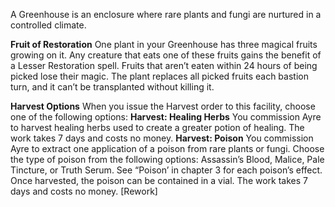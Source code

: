 A Greenhouse is an enclosure where rare plants and fungi are nurtured in a controlled climate.

**Fruit of Restoration** One plant in your Greenhouse has three magical fruits growing on it. Any creature that eats one of these fruits gains the benefit of a Lesser Restoration spell. Fruits that aren’t eaten within 24 hours of being picked lose their magic. The plant
replaces all picked fruits each bastion turn, and it can’t be transplanted without killing it.

**Harvest Options** When you issue the Harvest order to this facility, choose one of the following options:
**Harvest: Healing Herbs** You commission Ayre to harvest healing herbs used to create a greater potion of healing. The work takes 7 days and costs no money.
**Harvest: Poison** You commission Ayre to extract one application of a poison from rare plants or fungi. Choose the type of poison from the following options: Assassin’s
Blood, Malice, Pale Tincture, or Truth Serum. See “Poison’ in chapter 3 for each poison’s effect. Once harvested, the poison can be contained in a vial. The work takes 7 days and costs no money. [Rework]